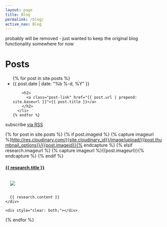 ```yaml
---
layout: page
title: Blog
permalink: /blog/
active_nav: Blog
---
```


probably will be removed - just wanted to keep the original blog functionality somewhere for now

<div class="home">

  <h1 class="page-heading">Posts</h1>

  <ul class="post-list">
    {% for post in site.posts %}
      <li>
        <span class="post-meta">{{ post.date | date: "%b %-d, %Y" }}</span>

        <h2>
          <a class="post-link" href="{{ post.url | prepend: site.baseurl }}">{{ post.title }}</a>
        </h2>
      </li>
    {% endfor %}
  </ul>

  <p class="rss-subscribe">subscribe <a href="{{ "/feed.xml" | prepend: site.baseurl }}">via RSS</a></p>

</div>

{% for post in site.posts %}
  {% if post.imageid %}
    {% capture imageurl %}http://res.cloudinary.com/{{site.cloudinary_id}}/image/upload/{{post.thumbnail_options}}/{{post.imageid}}{% endcapture %}
  {% elsif research.imageurl %}
    {% capture imageurl %}{{post.imageurl}}{% endcapture %}
  {% endif %}

  <article class="card card-block" style="clear: both;">
    <h4 style="text-align: {% cycle 'headingcycle': 'right', 'left' %};">
        <a href="{{ research.url | prepend: site.baseurl }}">{{ research.title }}</a>
    </h4>
    <img src="{{ imageurl }}" style="margin: 15px; float: {% cycle 'imagecycle': 'left', 'right' %};" />
    <div>
      
      {{ research.content }}
    </div>

    <div style="clear: both;"></div>
  </article>
{% endfor %}

